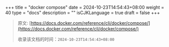 +++
title = "docker compose"
date = 2024-10-23T14:54:43+08:00
weight = 40
type = "docs"
description = ""
isCJKLanguage = true
draft = false
+++

> 原文: [https://docs.docker.com/reference/cli/docker/compose/](https://docs.docker.com/reference/cli/docker/compose/)
>
> 收录该文档的时间：`2024-10-23T14:54:43+08:00`
